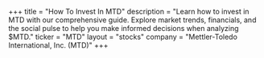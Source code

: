 +++
title = "How To Invest In MTD"
description = "Learn how to invest in MTD with our comprehensive guide. Explore market trends, financials, and the social pulse to help you make informed decisions when analyzing $MTD."
ticker = "MTD"
layout = "stocks"
company = "Mettler-Toledo International, Inc. (MTD)"
+++

